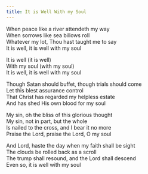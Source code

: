 ```yaml
---
title: It is Well With my Soul
---
```

When peace like a river attendeth my way\
When sorrows like sea billows roll\
Whatever my lot, Thou hast taught me to say\
It is well, it is well with my soul

It is well (it is well)\
With my soul (with my soul)\
It is well, it is well with my soul

Though Satan should buffet, though trials should come\
Let this blest assurance control\
That Christ has regarded my helpless estate\
And has shed His own blood for my soul

My sin, oh the bliss of this glorious thought\
My sin, not in part, but the whole\
Is nailed to the cross, and I bear it no more\
Praise the Lord, praise the Lord, O my soul

And Lord, haste the day when my faith shall be sight\
The clouds be rolled back as a scroll\
The trump shall resound, and the Lord shall descend\
Even so, it is well with my soul